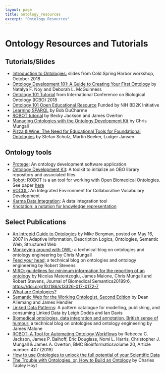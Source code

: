 ```yaml
---
layout: page
title: ontology_resources
excerpt: "Ontology Resources"
---
```


# Ontology Resources and Tutorials

##  Tutorials/Slides
- [Introduction to Ontologies:</a> slides from Cold Spring Harbor workshop, October 2018](https://github.com/prog4biol/pfb2018/blob/master/workshops/Ontologies/IntroToOntologies_CSH_2018-10-28g.pdf)
- [Ontology Development 101: A Guide to Creating Your First Ontology</a> by Natalya F. Noy and Deborah L. McGuinness](http://www.ksl.stanford.edu/people/dlm/papers/ontology101/ontology101-noy-mcguinness.html)
- [Ontology 101 Tutorial](http://icbo2018.cgrb.oregonstate.edu/node/19) from International Conference on Biological Ontology (ICBO) 2018
- [Ontology 101 Open Educational Resource](https://github.com/OHSUBD2K/BDK14-Ontologies-101) Funded by NIH BD2K Initiative
- [Learning SPARQL](http://www.learningsparql.com/) by Bob DuCharme
- [ROBOT tutorial](https://github.com/rctauber/robot-tutorial) by Becky Jackson and James Overton
- [Managing Ontologies with the Ontology Development Kit](https://www.slideshare.net/cmungall/ontology-development-kit-bioontologies-2019) by Chris Mungall</li>
- [Pizza & Wine: The Need for Educational Tools for Foundational Ontologies](https://www.semanticscholar.org/paper/Pizza-%26-Wine%3A-The-Need-for-Educational-Tools-for-Schulz-Boeker/f11eeeb341e1a8fb5387eb7eff2f293953f902bc) by Stefan Schulz, Martin Boeker, Ludger Jansen

## Ontology tools
- [Protege](https://protege.stanford.edu/): An ontology development software application
- [Ontology Development Kit](https://github.com/INCATools/ontology-development-kit): A toolkit to initialize an OBO library repository and associated files
- [Robot](http://robot.obolibrary.org/): ROBOT is a an tool for working with Open Biomedical Ontologies. See paper [here](https://bmcbioinformatics.biomedcentral.com/articles/10.1186/s12859-019-3002-3)
- [VOCOL](https://vocol.iais.fraunhofer.de/): An Integrated Environment for Collaborative Vocabulary Development
- [Karma Data Integration](http://usc-isi-i2.github.io/karma/): A data integration tool
- [Knotation: a notation for knowledge representation](https://knotation.org/)
					
## Select Publications

- [An Intrepid Guide to Ontologies](http://www.mkbergman.com/date/2007/05/16/) by Mike Bergman, posted on May 16, 2007 in Adaptive Information, Description Logics, Ontologies, Semantic Web, Structured Web
- [Monkeying around with OWL](https://douroucouli.wordpress.com/): a technical blog on ontologies and ontology engineering by Chris Mungall
- [Feed your head](https://robertdavidstevens.wordpress.com/): a technical blog on ontologies and ontology engineering by Robert Stevens
- [MIRO: guidelines for minimum information for the reporting of an ontology](https://jbiomedsem.biomedcentral.com/articles/10.1186/s13326-017-0172-7) by Nicolas Matentzoglu, James Malone, Chris Mungall and Robert Stevens, Journal of Biomedical Semantics20189:6, https://doi.org/10.1186/s13326-017-0172-7
- [What are Ontologies?](https://www.ontotext.com/knowledgehub/fundamentals/what-are-ontologies)
- [Semantic Web for the Working Ontologist, Second Edition](http://workingontologist.org) by Dean Allemang and James Hendler
- [Linked Data Patterns](http://patterns.dataincubator.org/book/): A pattern catalogue for modelling, publishing, and consuming Linked Data by Leigh Dodds and Ian Davis
- [Biomedical ontologies, data integration and annotation, British sense of humour:](http://drjamesmalone.blogspot.com/) a technical blog on ontologies and ontology engineering by James Malone
- [ROBOT: A Tool for Automating Ontology Workflows](https://bmcbioinformatics.biomedcentral.com/articles/10.1186/s12859-019-3002-3) by Rebecca C. Jackson, James P. Balhoff, Eric Douglass, Nomi L. Harris, Christopher J. Mungall & James A. Overton, BMC Bioinformaticsvolume 20, Article number: 407 (2019)
- [How to use Ontologies to unlock the full potential of your Scientific Data](https://www.scibite.com/news/how-to-use-ontologies-to-unlock-the-full-potential-of-your-scientific-data-part-1/)
- [The Trouble with Ontologies, or, How to Build an Ontology](https://cthoyt.com/2020/05/12/building-an-ontology.html) by Charles Tapley Hoyt

